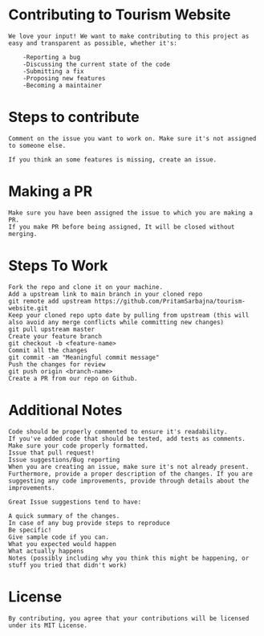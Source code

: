 # Contributing to Tourism Website

    We love your input! We want to make contributing to this project as easy and transparent as possible, whether it's:

        -Reporting a bug
        -Discussing the current state of the code
        -Submitting a fix
        -Proposing new features
        -Becoming a maintainer

# Steps to contribute

    Comment on the issue you want to work on. Make sure it's not assigned to someone else.

    If you think an some features is missing, create an issue.

# Making a PR

    Make sure you have been assigned the issue to which you are making a PR.
    If you make PR before being assigned, It will be closed without merging.

# Steps To Work

    Fork the repo and clone it on your machine.
    Add a upstream link to main branch in your cloned repo
    git remote add upstream https://github.com/PritamSarbajna/tourism-website.git
    Keep your cloned repo upto date by pulling from upstream (this will also avoid any merge conflicts while committing new changes)
    git pull upstream master
    Create your feature branch
    git checkout -b <feature-name>
    Commit all the changes
    git commit -am "Meaningful commit message"
    Push the changes for review
    git push origin <branch-name>
    Create a PR from our repo on Github.

# Additional Notes

    Code should be properly commented to ensure it's readability.
    If you've added code that should be tested, add tests as comments.
    Make sure your code properly formatted.
    Issue that pull request!
    Issue suggestions/Bug reporting
    When you are creating an issue, make sure it's not already present. Furthermore, provide a proper description of the changes. If you are suggesting any code improvements, provide through details about the improvements.

    Great Issue suggestions tend to have:

    A quick summary of the changes.
    In case of any bug provide steps to reproduce
    Be specific!
    Give sample code if you can.
    What you expected would happen
    What actually happens
    Notes (possibly including why you think this might be happening, or stuff you tried that didn't work)

# License

    By contributing, you agree that your contributions will be licensed under its MIT License.
